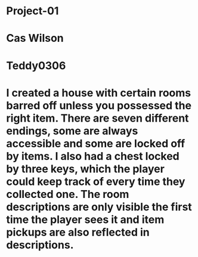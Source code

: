 # Project-01

# Cas Wilson

# Teddy0306

# I created a house with certain rooms barred off unless you possessed the right item. There are seven different endings, some are always accessible and some are locked off by items. I also had a chest locked by three keys, which the player could keep track of every time they collected one. The room descriptions are only visible the first time the player sees it and item pickups are also reflected in descriptions.